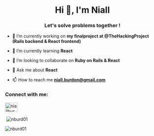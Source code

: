 <h1 align="center">Hi 👋, I'm Niall</h1>
<h3 align="center">Let's solve problems together !</h3>

- 🔭 I’m currently working on **my finalproject at @TheHackingProject (Rails backend & React frontend)**

- 🌱 I’m currently learning **React**

- 👯 I’m looking to collaborate on **Ruby on Rails & React**

- 💬 Ask me about **React**

- 📫 How to reach me **niall.burdon@gmail.com**

<h3 align="left">Connect with me:</h3>
<p align="left">
<a href="https://linkedin.com/in/niallburdon" target="blank"><img align="center" src="https://raw.githubusercontent.com/rahuldkjain/github-profile-readme-generator/master/src/images/icons/Social/linked-in-alt.svg" alt="niallburdon" height="30" width="40" /></a>
</p>

<p>&nbsp;<img align="center" src="https://github-readme-stats.vercel.app/api?username=nburd01&show_icons=true&locale=en" alt="nburd01" /></p>

<p><img align="center" src="https://github-readme-streak-stats.herokuapp.com/?user=nburd01&" alt="nburd01" /></p>
